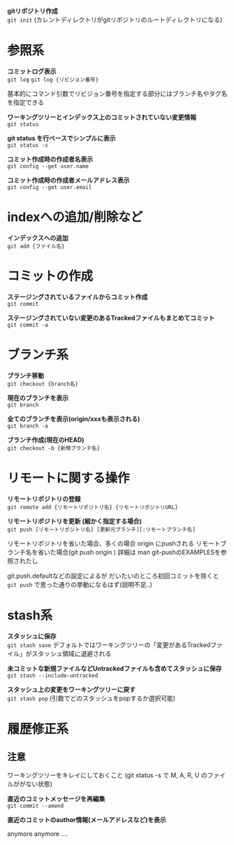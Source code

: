 **gitリポジトリ作成**  
`git init`
(カレントディレクトリがgitリポジトリのルートディレクトリになる)

参照系
=====

**コミットログ表示**  
`git log`
`git log {リビジョン番号}`

基本的にコマンド引数でリビジョン番号を指定する部分にはブランチ名やタグ名を指定できる

**ワーキングツリーとインデックス上のコミットされていない変更情報**  
`git status`

**git status を行ベースでシンプルに表示**  
`git status -s`

**コミット作成時の作成者名表示**  
`git config --get user.name`

**コミット作成時の作成者メールアドレス表示**  
`git config --get user.email`


indexへの追加/削除など
====================

**インデックスへの追加**  
`git add {ファイル名}`


コミットの作成
===============

**ステージングされているファイルからコミット作成**  
`git commit`

**ステージングされていない変更のあるTrackedファイルもまとめてコミット**  
`git commit -a`


ブランチ系
===========

**ブランチ移動**  
`git checkout {branch名}`

**現在のブランチを表示**  
`git branch`

**全てのブランチを表示(origin/xxxも表示される)**  
`git branch -a`

**ブランチ作成(現在のHEAD)**  
`git checkout -b {新規ブランチ名}`


リモートに関する操作
=====================

**リモートリポジトリの登録**  
`git remote add {リモートリポジトリ名} {リモートリポジトリURL}`

**リモートリポジトリを更新 (細かく指定する場合)**  
`git push [リモートリポジトリ名] [更新元ブランチ][:リモートブランチ名]`

リモートリポジトリを省いた場合、多くの場合 origin にpushされる
リモートブランチ名を省いた場合(git push origin )
詳細は man git-pushのEXAMPLESを参照されたし

git.push.defaultなどの設定によるが
だいたいのところ初回コミットを除くと `git push` で思った通りの挙動になるはず(説明不足..)


stash系
========

**スタッシュに保存**  
`git stash save`
デフォルトではワーキングツリーの「変更があるTrackedファイル」がスタッシュ領域に退避される

**未コミットな新規ファイルなどUntrackedファイルも含めてスタッシュに保存**  
`git stash --include-untracked`

**スタッシュ上の変更をワーキングツリーに戻す**  
`git stash pop`
(引数でどのスタッシュをpopするか選択可能)


履歴修正系
============

## 注意
ワーキングツリーをキレイにしておくこと
(git status -s で M, A, R, U  のファイルががない状態)

**直近のコミットメッセージを再編集**  
`git commit --amend`

**直近のコミットのauthor情報(メールアドレスなど)を表示**  

anymore anymore ....
